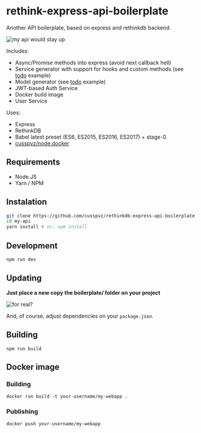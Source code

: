 # rethink-express-api-boilerplate

Another API boilerplate, based on express and rethinkdb backend.

![my api would stay up](https://cloud.githubusercontent.com/assets/3604053/23471562/b069515c-fea1-11e6-944d-06da4b318fe0.jpg)

Includes:

* Async/Promise methods into express (avoid next callback hell)
* Service generator with support for hooks and custom methods (see [todo](https://github.com/cusspvz/rethinkdb-express-api-boilerplate/blob/master/src/services/todos.js) example)
* Model generator (see [todo](https://github.com/cusspvz/rethinkdb-express-api-boilerplate/blob/master/src/models/todo.js) example)
* JWT-based Auth Service
* Docker build image
* User Service


Uses:

* Express
* RethinkDB
* Babel latest preset (ES6, ES2015, ES2016, ES2017) + stage-0
* [cusspvz/node.docker](https://github.com/cusspvz/node.docker)

## Requirements

* Node.JS
* Yarn / NPM

## Instalation

```bash
git clone https://github.com/cusspvz/rethinkdb-express-api-boilerplate my-api
cd my-api
yarn install # or: npm install
```

## Development

```bash
npm run dev
```

## Updating

**Just place a new copy the boilerplate/ folder on your project**

![for real?](https://cloud.githubusercontent.com/assets/3604053/23471880/c74a5852-fea2-11e6-8c0e-d81c00fd0844.jpg)

And, of course, adjust dependencies on your `package.json`.

## Building

```
npm run build
```

## Docker image

### Building
```
docker run build -t your-username/my-webapp .
```

### Publishing
```
docker push your-username/my-webapp
```
